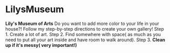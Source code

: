 # LilysMuseum
<strong>Lily's Museum of Arts</strong>
Do you want to add more color to your life in your house?! Follow my step-by-step directions to create your own gallery!
Step 1.  Create a lot of art.
Step 2.  Find somewhere with space( as much as you need to put all your art inside and have room to walk around).
Step 3.  <strong>Clean up if it's messy( very important!)</strong>
